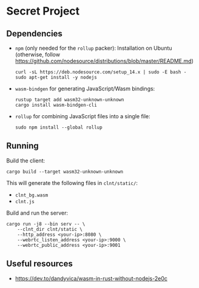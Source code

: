 # Secret Project

## Dependencies
- `npm` (only needed for the `rollup` packer):
    Installation on Ubuntu (otherwise, follow https://github.com/nodesource/distributions/blob/master/README.md)

    ```
    curl -sL https://deb.nodesource.com/setup_14.x | sudo -E bash -
    sudo apt-get install -y nodejs
    ```
- `wasm-bindgen` for generating JavaScript/Wasm bindings:

    ```
    rustup target add wasm32-unknown-unknown
    cargo install wasm-bindgen-cli
    ```
- `rollup` for combining JavaScript files into a single file:

    ```
    sudo npm install --global rollup
    ```

## Running

Build the client:
```
cargo build --target wasm32-unknown-unknown
```
This will generate the following files in `clnt/static/`:
- `clnt_bg.wasm`
- `clnt.js`

Build and run the server:
```
cargo run -j8 --bin serv -- \
    --clnt_dir clnt/static \
    --http_address <your-ip>:8080 \
    --webrtc_listen_address <your-ip>:9000 \
    --webrtc_public_address <your-ip>:9001
```

## Useful resources
- https://dev.to/dandyvica/wasm-in-rust-without-nodejs-2e0c
